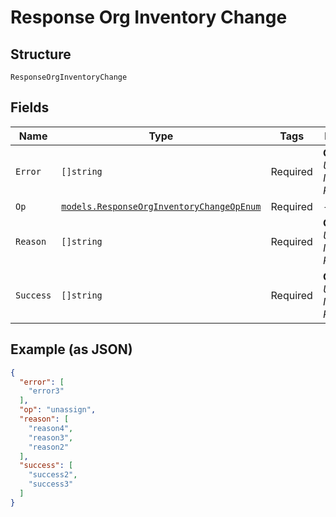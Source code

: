 
# Response Org Inventory Change

## Structure

`ResponseOrgInventoryChange`

## Fields

| Name | Type | Tags | Description |
|  --- | --- | --- | --- |
| `Error` | `[]string` | Required | **Constraints**: *Unique Items Required* |
| `Op` | [`models.ResponseOrgInventoryChangeOpEnum`](../../doc/models/response-org-inventory-change-op-enum.md) | Required | - |
| `Reason` | `[]string` | Required | **Constraints**: *Unique Items Required* |
| `Success` | `[]string` | Required | **Constraints**: *Unique Items Required* |

## Example (as JSON)

```json
{
  "error": [
    "error3"
  ],
  "op": "unassign",
  "reason": [
    "reason4",
    "reason3",
    "reason2"
  ],
  "success": [
    "success2",
    "success3"
  ]
}
```

